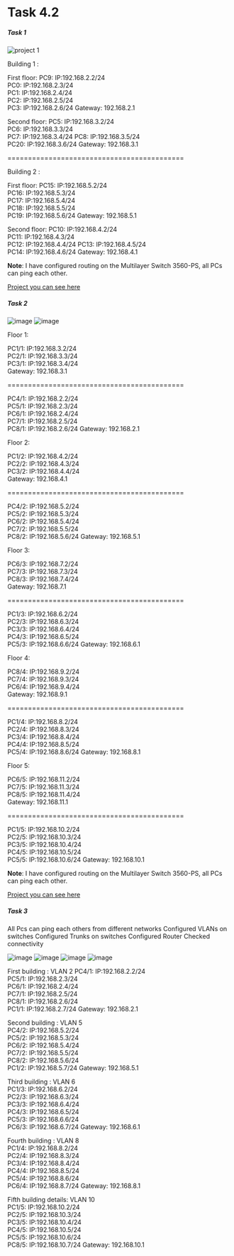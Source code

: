 # Task 4.2


##### Task 1

![project 1](https://github.com/shizgara/DevOps_online_Rivne_2020Q42021Q1/blob/master/m4/Task%204.2/images/1.png)


Building 1 : 
                                
First floor:
PC9: IP:192.168.2.2/24   
PC0: IP:192.168.2.3/24   
PC1: IP:192.168.2.4/24  
PC2: IP:192.168.2.5/24   
PC3: IP:192.168.2.6/24 
Gateway: 192.168.2.1 
 
Second floor:
PC5: IP:192.168.3.2/24  
PC6: IP:192.168.3.3/24   
PC7: IP:192.168.3.4/24
PC8: IP:192.168.3.5/24   
PC20: IP:192.168.3.6/24
Gateway: 192.168.3.1

===========================================

Building 2 :   
    
First floor:
PC15: IP:192.168.5.2/24   
PC16: IP:192.168.5.3/24   
PC17: IP:192.168.5.4/24     
PC18: IP:192.168.5.5/24   
PC19: IP:192.168.5.6/24
Gateway: 192.168.5.1

Second floor:
PC10: IP:192.168.4.2/24   
PC11: IP:192.168.4.3/24   
PC12: IP:192.168.4.4/24
PC13: IP:192.168.4.5/24   
PC14: IP:192.168.4.6/24
Gateway: 192.168.4.1


**Note**: I have configured routing on the Multilayer Switch 3560-PS, all PCs can ping each other.

[Project you can see here](https://github.com/shizgara/DevOps_online_Rivne_2020Q42021Q1/tree/master/m4/Task%204.2/projects)






##### Task 2


![image](https://github.com/shizgara/DevOps_online_Rivne_2020Q42021Q1/blob/master/m4/Task%204.2/images/2_1.png)
![image](https://github.com/shizgara/DevOps_online_Rivne_2020Q42021Q1/blob/master/m4/Task%204.2/images/2_2.png)

Floor 1:

PC1/1: IP:192.168.3.2/24   
PC2/1: IP:192.168.3.3/24   
PC3/1: IP:192.168.3.4/24  
Gateway: 192.168.3.1

===========================================

PC4/1: IP:192.168.2.2/24   
PC5/1: IP:192.168.2.3/24   
PC6/1: IP:192.168.2.4/24   
PC7/1: IP:192.168.2.5/24   
PC8/1: IP:192.168.2.6/24
Gateway: 192.168.2.1

Floor 2:     
 
PC1/2: IP:192.168.4.2/24   
PC2/2: IP:192.168.4.3/24   
PC3/2: IP:192.168.4.4/24  
Gateway: 192.168.4.1

===========================================

PC4/2: IP:192.168.5.2/24   
PC5/2: IP:192.168.5.3/24   
PC6/2: IP:192.168.5.4/24   
PC7/2: IP:192.168.5.5/24   
PC8/2: IP:192.168.5.6/24
Gateway: 192.168.5.1

Floor 3:

PC6/3: IP:192.168.7.2/24   
PC7/3: IP:192.168.7.3/24   
PC8/3: IP:192.168.7.4/24  
Gateway: 192.168.7.1

===========================================

PC1/3: IP:192.168.6.2/24   
PC2/3: IP:192.168.6.3/24   
PC3/3: IP:192.168.6.4/24   
PC4/3: IP:192.168.6.5/24   
PC5/3: IP:192.168.6.6/24
Gateway: 192.168.6.1

Floor 4:

PC8/4: IP:192.168.9.2/24   
PC7/4: IP:192.168.9.3/24   
PC6/4: IP:192.168.9.4/24  
Gateway: 192.168.9.1

===========================================

PC1/4: IP:192.168.8.2/24   
PC2/4: IP:192.168.8.3/24   
PC3/4: IP:192.168.8.4/24   
PC4/4: IP:192.168.8.5/24   
PC5/4: IP:192.168.8.6/24
Gateway: 192.168.8.1

Floor 5:

PC6/5: IP:192.168.11.2/24   
PC7/5: IP:192.168.11.3/24   
PC8/5: IP:192.168.11.4/24  
Gateway: 192.168.11.1

===========================================

PC1/5: IP:192.168.10.2/24   
PC2/5: IP:192.168.10.3/24   
PC3/5: IP:192.168.10.4/24   
PC4/5: IP:192.168.10.5/24   
PC5/5: IP:192.168.10.6/24
Gateway: 192.168.10.1

**Note**: I have configured routing on the Multilayer Switch 3560-PS, all PCs can ping each other.

[Project you can see here](https://github.com/shizgara/DevOps_online_Rivne_2020Q42021Q1/tree/master/m4/Task%204.2/projects)



##### Task 3

All Pcs can ping each others from different networks
Configured VLANs on switches
Configured Trunks on switches
Configured Router
Checked connectivity

![image](https://github.com/shizgara/DevOps_online_Rivne_2020Q42021Q1/blob/master/m4/Task%204.2/images/3_1.png)
![image](https://github.com/shizgara/DevOps_online_Rivne_2020Q42021Q1/blob/master/m4/Task%204.2/images/3_2.png)
![image](https://github.com/shizgara/DevOps_online_Rivne_2020Q42021Q1/blob/master/m4/Task%204.2/images/3_3.png)
![image](https://github.com/shizgara/DevOps_online_Rivne_2020Q42021Q1/blob/master/m4/Task%204.2/images/3_4.png)



First building : VLAN 2
PC4/1: IP:192.168.2.2/24   
PC5/1: IP:192.168.2.3/24   
PC6/1: IP:192.168.2.4/24   
PC7/1: IP:192.168.2.5/24   
PC8/1: IP:192.168.2.6/24  
PC1/1: IP:192.168.2.7/24
Gateway: 192.168.2.1

Second building :   VLAN 5   
PC4/2: IP:192.168.5.2/24   
PC5/2: IP:192.168.5.3/24   
PC6/2: IP:192.168.5.4/24   
PC7/2: IP:192.168.5.5/24   
PC8/2: IP:192.168.5.6/24  
PC1/2: IP:192.168.5.7/24
Gateway: 192.168.5.1

Third building :    VLAN 6  
PC1/3: IP:192.168.6.2/24   
PC2/3: IP:192.168.6.3/24   
PC3/3: IP:192.168.6.4/24   
PC4/3: IP:192.168.6.5/24   
PC5/3: IP:192.168.6.6/24  
PC6/3: IP:192.168.6.7/24
Gateway: 192.168.6.1

Fourth building :    VLAN 8    
PC1/4: IP:192.168.8.2/24   
PC2/4: IP:192.168.8.3/24   
PC3/4: IP:192.168.8.4/24   
PC4/4: IP:192.168.8.5/24   
PC5/4: IP:192.168.8.6/24   
PC6/4: IP:192.168.8.7/24
Gateway: 192.168.8.1

Fifth building details:    VLAN 10    
PC1/5: IP:192.168.10.2/24   
PC2/5: IP:192.168.10.3/24   
PC3/5: IP:192.168.10.4/24   
PC4/5: IP:192.168.10.5/24   
PC5/5: IP:192.168.10.6/24   
PC8/5: IP:192.168.10.7/24
Gateway: 192.168.10.1










